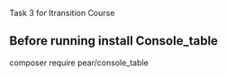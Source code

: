 Task 3 for Itransition Course

## Before running install Console_table 
composer require pear/console_table
